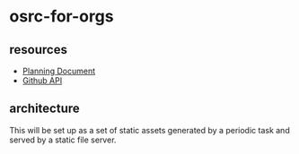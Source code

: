 # osrc-for-orgs

## resources

- [Planning Document](https://docs.google.com/a/groupon.com/document/d/1B5kyv6f597gW-NvOLWdxha24z8CuA7YTTqYRUSFROm8/edit?usp=sharing)
- [Github API](https://developer.github.com/v3)


## architecture

This will be set up as a set of static assets
generated by a periodic task
and served by a static file server.
